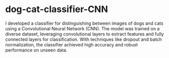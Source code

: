 # dog-cat-classifier-CNN
I developed a classifier for distinguishing between images of dogs and cats using a Convolutional Neural Network (CNN). The model was trained on a diverse dataset, leveraging convolutional layers to extract features and fully connected layers for classification. With techniques like dropout and batch normalization, the classifier achieved high accuracy and robust performance on unseen data.
